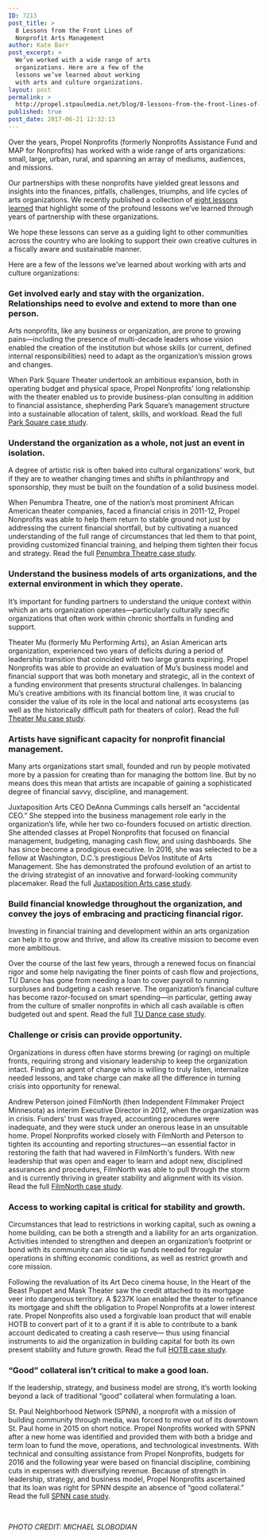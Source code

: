 ```yaml
---
ID: 7213
post_title: >
  8 Lessons from the Front Lines of
  Nonprofit Arts Management
author: Kate Barr
post_excerpt: >
  We’ve worked with a wide range of arts
  organizations. Here are a few of the
  lessons we’ve learned about working
  with arts and culture organizations.
layout: post
permalink: >
  http://propel.stpaulmedia.net/blog/8-lessons-from-the-front-lines-of-nonprofit-arts-management/
published: true
post_date: 2017-06-21 12:32:13
---
```

Over the years, Propel Nonprofits (formerly Nonprofits Assistance Fund and MAP for Nonprofits) has worked with a wide range of arts organizations: small, large, urban, rural, and spanning an array of mediums, audiences, and missions.

Our partnerships with these nonprofits have yielded great lessons and insights into the finances, pitfalls, challenges, triumphs, and life cycles of arts organizations. We recently published a collection of <a href="http://propel.stpaulmedia.net/wp-content/uploads/2018/02/Art-Case-Studies-Summary-Propel.pdf">eight lessons learned</a> that highlight some of the profound lessons we’ve learned through years of partnership with these organizations.

We hope these lessons can serve as a guiding light to other communities across the country who are looking to support their own creative cultures in a fiscally aware and sustainable manner.

Here are a few of the lessons we’ve learned about working with arts and culture organizations:
<h3>Get involved early and stay with the organization. Relationships need to evolve and extend to more than one person.</h3>
Arts nonprofits, like any business or organization, are prone to growing pains—including the presence of multi-decade leaders whose vision enabled the creation of the institution but whose skills (or current, defined internal responsibilities) need to adapt as the organization’s mission grows and changes.

When Park Square Theater undertook an ambitious expansion, both in operating budget and physical space, Propel Nonprofits' long relationship with the theater enabled us to provide business-plan consulting in addition to financial assistance, shepherding Park Square’s management structure into a sustainable allocation of talent, skills, and workload. Read the full <a href="http://propel.stpaulmedia.net/wp-content/uploads/2018/02/Park-Square-Case-Study-Propel-Brand.pdf">Park Square case study</a>.
<h3><strong><strong>Understand the organization as a whole, not just an event in isolation.
</strong></strong></h3>
A degree of artistic risk is often baked into cultural organizations’ work, but if they are to weather changing times and shifts in philanthropy and sponsorship, they must be built on the foundation of a solid business model.

When Penumbra Theatre, one of the nation’s most prominent African American theater companies, faced a financial crisis in 2011-12, Propel Nonprofits was able to help them return to stable ground not just by addressing the current financial shortfall, but by cultivating a nuanced understanding of the full range of circumstances that led them to that point, providing customized financial training, and helping them tighten their focus and strategy. Read the full <a href="http://propel.stpaulmedia.net/wp-content/uploads/2018/02/Peumbra-Case-Study-Propel-Brand.pdf">Penumbra Theatre case study</a>.
<h3>Understand the business models of arts organizations, and the external environment in which they operate.</h3>
It’s important for funding partners to understand the unique context within which an arts organization operates—particularly culturally specific organizations that often work within chronic shortfalls in funding and support.

Theater Mu (formerly Mu Performing Arts), an Asian American arts organization, experienced two years of deficits during a period of leadership transition that coincided with two large grants expiring. Propel Nonprofits was able to provide an evaluation of Mu’s business model and financial support that was both monetary and strategic, all in the context of a funding environment that presents structural challenges. In balancing Mu’s creative ambitions with its financial bottom line, it was crucial to consider the value of its role in the local and national arts ecosystems (as well as the historically difficult path for theaters of color). Read the full <a href="http://propel.stpaulmedia.net/wp-content/uploads/2018/02/Theater-Mu-Case-Study-Propel-Brand.pdf">Theater Mu case study</a>.
<h3>Artists have significant capacity for nonprofit financial management.</h3>
Many arts organizations start small, founded and run by people motivated more by a passion for creating than for managing the bottom line. But by no means does this mean that artists are incapable of gaining a sophisticated degree of financial savvy, discipline, and management.

Juxtaposition Arts CEO DeAnna Cummings calls herself an “accidental CEO.” She stepped into the business management role early in the organization’s life, while her two co-founders focused on artistic direction. She attended classes at Propel Nonprofits that focused on financial management, budgeting, managing cash flow, and using dashboards. She has since become a prodigious executive. In 2016, she was selected to be a fellow at Washington, D.C.’s prestigious DeVos Institute of Arts Management. She has demonstrated the profound evolution of an artist to the driving strategist of an innovative and forward-looking community placemaker. Read the full <a href="http://propel.stpaulmedia.net/wp-content/uploads/2018/06/Juxtaposition-Arts-Case-Study-Propel-Brand.pdf">Juxtaposition Arts case study</a>.
<h3>Build financial knowledge throughout the organization, and convey the joys of embracing and practicing financial rigor.</h3>
Investing in financial training and development within an arts organization can help it to grow and thrive, and allow its creative mission to become even more ambitious.

Over the course of the last few years, through a renewed focus on financial rigor and some help navigating the finer points of cash flow and projections, TU Dance has gone from needing a loan to cover payroll to running surpluses and budgeting a cash reserve. The organization’s financial culture has become razor-focused on smart spending—in particular, getting away from the culture of smaller nonprofits in which all cash available is often budgeted out and spent. Read the full <a href="http://propel.stpaulmedia.net/wp-content/uploads/2018/02/TU-Dance-Case-Study-Propel-brand.pdf">TU Dance case study</a>.
<h3>Challenge or crisis can provide opportunity.</h3>
Organizations in duress often have storms brewing (or raging) on multiple fronts, requiring strong and visionary leadership to keep the organization intact. Finding an agent of change who is willing to truly listen, internalize needed lessons, and take charge can make all the difference in turning crisis into opportunity for renewal.

Andrew Peterson joined FilmNorth (then Independent Filmmaker Project Minnesota) as interim Executive Director in 2012, when the organization was in crisis. Funders’ trust was frayed, accounting procedures were inadequate, and they were stuck under an onerous lease in an unsuitable home. Propel Nonprofits worked closely with FilmNorth and Peterson to tighten its accounting and reporting structures—an essential factor in restoring the faith that had wavered in FilmNorth's funders. With new leadership that was open and eager to learn and adopt new, disciplined assurances and procedures, FilmNorth was able to pull through the storm and is currently thriving in greater stability and alignment with its vision. Read the full <a href="http://propel.stpaulmedia.net/wp-content/uploads/2018/02/FilmNorth-IFP-MN-Case-Study-Propel.pdf">FilmNorth case study</a>.
<h3>Access to working capital is critical for stability and growth.</h3>
Circumstances that lead to restrictions in working capital, such as owning a home building, can be both a strength and a liability for an arts organization. Activities intended to strengthen and deepen an organization’s footprint or bond with its community can also tie up funds needed for regular operations in shifting economic conditions, as well as restrict growth and core mission.

Following the revaluation of its Art Deco cinema house, In the Heart of the Beast Puppet and Mask Theater saw the credit attached to its mortgage veer into dangerous territory. A $237K loan enabled the theater to refinance its mortgage and shift the obligation to Propel Nonprofits at a lower interest rate. Propel Nonprofits also used a forgivable loan product that will enable HOTB to convert part of it to a grant if it is able to contribute to a bank account dedicated to creating a cash reserve— thus using financial instruments to aid the organization in building capital for both its own present stability and future growth. Read the full <a href="http://propel.stpaulmedia.net/wp-content/uploads/2018/02/In-the-Heart-of-the-Beast-Case-Study-Propel-Brand.pdf">HOTB case study</a>.
<h3>“Good” collateral isn’t critical to make a good loan.</h3>
If the leadership, strategy, and business model are strong, it’s worth looking beyond a lack of traditional “good” collateral when formulating a loan.

St. Paul Neighborhood Network (SPNN), a nonprofit with a mission of building community through media, was forced to move out of its downtown St. Paul home in 2015 on short notice. Propel Nonprofits worked with SPNN after a new home was identified and provided them with both a bridge and term loan to fund the move, operations, and technological investments. With technical and consulting assistance from Propel Nonprofits, budgets for 2016 and the following year were based on financial discipline, combining cuts in expenses with diversifying revenue. Because of strength in leadership, strategy, and business model, Propel Nonprofits ascertained that its loan was right for SPNN despite an absence of “good collateral.” Read the full <a href="http://propel.stpaulmedia.net/wp-content/uploads/2018/02/SPNN-Case-Study-Propel-Brand.pdf">SPNN case study</a>.

&nbsp;

<em>PHOTO CREDIT: MICHAEL SLOBODIAN</em>